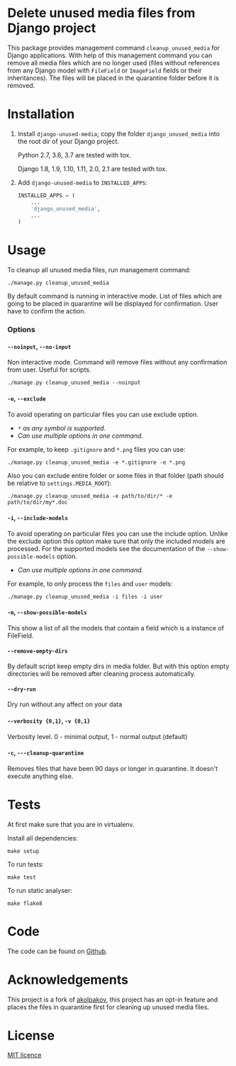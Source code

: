 # Delete unused media files from Django project

This package provides management command `cleanup_unused_media` for Django applications. With 
help of this management command you can remove all media files which are no longer used (files 
without references from any Django model with `FileField` or `ImageField` fields or their 
inheritances). The files will be placed in the quarantine folder before it is removed. 

# Installation

1.  Install ``django-unused-media``; copy the folder `django_unused_media` into the root dir of 
your Django project. 

    Python 2.7, 3.6, 3.7 are tested with tox.
    
    Django 1.8, 1.9, 1.10, 1.11, 2.0, 2.1 are tested with tox.

2.  Add ``django-unused-media`` to ``INSTALLED_APPS``:
    ```python
    INSTALLED_APPS = (
        ...
        'django_unused_media',
        ...
    )
    ```

# Usage

To cleanup all unused media files, run management command:
```
./manage.py cleanup_unused_media
```
By default command is running in interactive mode. List of files which are going to be placed in 
quarantine will be displayed for confirmation. User have to confirm the action.

### Options

#### `--noinput`, `--no-input`

Non interactive mode. Command will remove files without any confirmation from user. Useful for scripts.
```
./manage.py cleanup_unused_media --noinput
```

#### `-e`, `--exclude`

To avoid operating on particular files you can use exclude option. 
- *`*` as any symbol is supported.*
- *Can use multiple options in one command.*

For example, to keep `.gitignore` and `*.png` files you can use:
```
./manage.py cleanup_unused_media -e *.gitignore -e *.png
```

Also you can exclude entire folder or some files in that folder (path should be relative to `settings.MEDIA_ROOT`):
```
./manage.py cleanup_unused_media -e path/to/dir/* -e path/to/dir/my*.doc
```

#### `-i`, `--include-models`

To avoid operating on particular files you can use the include option. Unlike the exclude option 
this option make sure that only the included models are processed. For the supported models see 
the documentation of the `--show-possible-models` option.
- *Can use multiple options in one command.*

For example, to only process the `files` and `user` models:
```
./manage.py cleanup_unused_media -i files -i user
```

#### `-m`, `--show-possible-models`

This show a list of all the models that contain a field which is a instance of FileField.

#### `--remove-empty-dirs`

By default script keep empty dirs in media folder. But with this option empty directories will be removed after cleaning process automatically.

#### `--dry-run`

Dry run without any affect on your data

#### `--verbosity {0,1}`, `-v {0,1}`

Verbosity level. 0 - minimal output, 1 - normal output (default)

#### `-c`, `---cleanup-quarantine`

Removes files that have been 90 days or longer in quarantine. It doesn't execute anything else.

# Tests
At first make sure that you are in virtualenv.

Install all dependencies:
```
make setup
```
To run tests:
```
make test
```
To run static analyser:
```
make flake8
```

# Code

The code can be found on [Github](https://github.com/WouterEekhout/django-unused-media).

# Acknowledgements

This project is a fork of [akolpakov](https://github.com/akolpakov/django-unused-media), this 
project has an opt-in feature and places the files in quarantine first for cleaning up unused media 
files.

# License
[MIT licence](./LICENSE)
